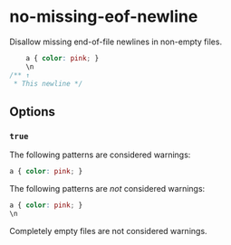 # no-missing-eof-newline

Disallow missing end-of-file newlines in non-empty files.

```css
    a { color: pink; }
    \n
/** ↑
 * This newline */
```

## Options

### `true`

The following patterns are considered warnings:

```css
a { color: pink; }
```

The following patterns are *not* considered warnings:

```css
a { color: pink; }
\n
```

Completely empty files are not considered warnings.
